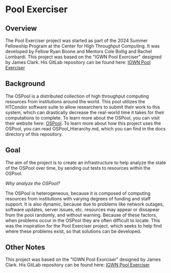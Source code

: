 # Pool Exerciser

## Overview

The Pool Exerciser project was started as part of the 2024 Summer Fellowship Program at the 
Center for High Throughput Computing. It was developed by Fellow Ryan Boone and Mentors Cole Bollig 
and Rachel Lombardi. This project was based on the "IGWN Pool Exorciser" designed by James Clark.
His GitLab repository can be found here:
[IGWN Pool Exerciser](https://git.ligo.org/computing/distributed/igwn-pool-exorciser/-/blob/main/README.md?ref_type=heads)

## Background

The OSPool is a distributed collection of high throughput computing resources from institutions
around the world. This pool utilizes the HTCondor software suite to allow researchers to submit
their work to this system, which can drastically decrease the real-world time it takes for
their computations to complete. To learn more about the OSPool, you can visit their website here:
[OSPool](https://osg-htc.org/services/open_science_pool.html). To learn more about how this project 
uses the OSPool, you can read OSPool_Hierarchy.md, which you can find in the docs directory of this
repository.

## Goal

The aim of the project is to create an infrastructure to help analyze the state of the OSPool over 
time, by sending out tests to resources within the OSPool.

*Why analyze the OSPool?*

The OSPool is heterogeneous, because it is composed of computing resources from institutions with 
varying degrees of funding and staff support. It is also dynamic, because due to problems like
network outages, software updates, server issues, etc. resources may appear or dissapear from the
pool randomly, and without warning. Because of these factors, when problems occur in the OSPool they
are often difficult to locate. This was the inspiration for the Pool Exerciser project, which seeks 
to help find where these problems exist, so that solutions can be developed.

## Other Notes

This project was based on the "IGWN Pool Exorciser" designed by James Clark.
His GitLab repository can be found here:
[IGWN Pool Exerciser](https://git.ligo.org/computing/distributed/igwn-pool-exorciser/-/blob/main/README.md?ref_type=heads)